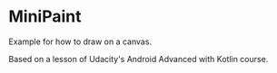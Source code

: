 # MiniPaint

Example for how to draw on a canvas.

Based on a lesson of Udacity's Android Advanced with Kotlin course.
